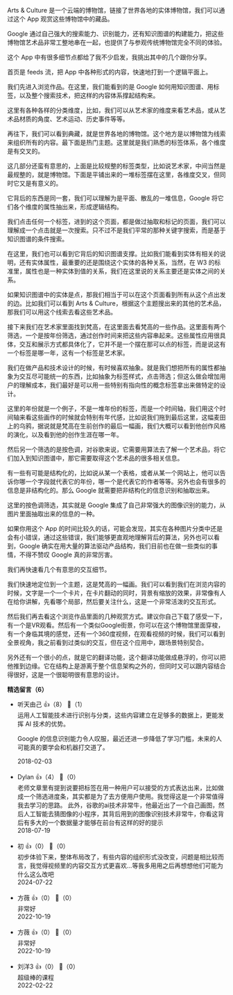 Arts &amp; Culture 是一个云端的博物馆，链接了世界各地的实体博物馆，我们可以通过这个 App 观赏这些博物馆中的藏品。

Google 通过自己强大的搜索能力、识别能力，还有知识图谱的构建能力，把这些博物馆艺术品非常工整地串在一起，也提供了与参观传统博物馆完全不同的体验。

这个 App 中有很多细节点都给了我不少启发，我挑出其中的几个跟你分享。

首页是 feeds 流，把 App 中各种形式的内容，快速地打到一个逻辑平面上。

我们先进入浏览作品。在这里，我们能看到的是 Google 如何用知识图谱、用标签，以及整个搜索技术，把这样的内容体系撑起结构来。

这里有各种各样的分类维度，比如，我们可以从艺术家的维度来看艺术品，或从艺术品材质的角度、艺术运动、历史事件等等。

再往下，我们可以看到典藏，就是世界各地的博物馆。这个地方是以博物馆为线索来组织所有的内容。最下面是热门主题。这里就是我们熟悉的标签体系，各个维度是有交叉的。

这几部分还蛮有意思的，上面是比较规整的标签类型，比如说艺术家，中间当然是最规整的，就是博物馆。下面是平铺出来的一堆标签摆在这里，各维度交叉，但同时它又是有意义的。

它背后的东西是同一套，我们可以理解为是平面、散乱的一堆信息，Google 将它们各个维度的属性抽出来，形成逻辑结构。

我们点击任何一个标签，进到的这个页面，都是做过抽取和标记的页面，我们可以理解成一个点击就是一次搜索。只不过不是我们平常的那种关键字搜索，而是基于知识图谱的条件搜索。

在这里，我们也可以看到它背后的知识图谱支撑。比如我们能看到实体有相关的说明，还有实体属性，最重要的还是围绕这个实体的各种关系，当然，在 W3 的标准里，属性也是一种实体到值的关系，我们在这里说的关系主要还是实体之间的关系。

如果知识图谱中的实体是点，那我们相当于可以在这个页面看到所有从这个点出发的边。比如我们可以看到 Arts &amp; Culture，根据这个主题搜出来的其他的艺术品，那我们可以用这个线索去看这些艺术品。

接下来我们在艺术家里面找到梵高，在这里面去看梵高的一些作品。这里面有两个筛选，一个是按年份筛选，通过创作时间来把这些内容串起来。这些属性应用很具体，交互和展示方式都具体化了，它并不是一个摆在那可以点的标签，而是说这有一个标签是哪一年，这有一个标签是艺术家。

我们在做产品和技术设计的时候，有时候喜欢抽象。就是我们想把所有的属性都抽象为交互尽可能统一的东西，比如抽象为标签样式，点击筛选；但这么做会增加用户的理解成本，我们最好是可以用一些特别有指向性的概念标签拿出来做特定的设计。

这里的年份就是一个例子，不是一堆年份的标签，而是一个时间轴，我们用这个时间轴来看这些画作的时候就会特别有年代感，比如说我们拖到最后这里，这幅麦田上的乌鸦，据说就是梵高在生前创作的最后一幅画，我们大概可以看到他创作风格的演化，以及看到他的创作生涯在哪一年。

然后另一个筛选的是按色调，对谷歌来说，它需要用算法去了解一个艺术品，将它们加入到知识图谱中，那它需要取得这个艺术品的很多相关信息。

有一些有可能是结构化的，比如说从某一个表格，或者从某一个网站上，他可以告诉你哪一个字段就代表它的年份，哪一个是代表它的作者等等。另外也会有很多的信息是非结构化的。那么 Google 就需要把非结构化的信息识别和抽取出来。

这里的按色调筛选，其实就是 Google 集成了自己非常强大的图像识别的能力，从图片里面抽取出来的信息的一种。

如果你用这个 App 的时间比较久的话，可能会发现，其实在各种图片分类中还是会有小错误，通过这些错误，我们能够更直观地理解背后的算法，另外也可以看到，Google 确实在用大量的算法驱动产品结构，我们目前也在做一些类似的事情，不得不赞叹 Google 真的非常厉害。

我们再快速看几个有意思的交互细节。

我们快速地定位到一个主题，这是梵高的一幅画。我们可以看到我们在浏览内容的时候，文字是一个一个卡片，在卡片翻动的同时，背景有缩放的效果，非常像有人在给你讲解，先看哪个局部，然后要关注什么，这是一个非常活泼的交互形式。

然后我们再去看这个浏览作品里面的几种观赏方式。建议你自己下载了感受一下，有一个是VR观看。然后有一个类似Google街景，你可以在这个博物馆里面穿梭，有一个身临其境的感觉，还有一个360度视频，在观看视频的时候，我们可以看到全景视角，我之前看到过类似的交互，但在这个应用中，跟场景特别契合。

另外还有一个很小的点，就是它的翻译功能，这个翻译功能做成悬浮的，你可以把他推到边缘。它在结构上是游离于整个信息架构之外的，但同时又可以跟内容结合得很好，这是一个很聪明很有意思的设计。
<div><strong>精选留言（6）</strong></div><ul>
<li><span>听天由己</span> 👍（8） 💬（1）<div>运用人工智能技术进行识别与分类，这些内容建立在足够多的数据上，更能发挥 AI 技术的优势。

Google 的信息识别能力令人叹服，最近还进一步降低了学习门槛，未来的人可能真的要学会和机器打交道了。</div>2018-02-03</li><br/><li><span>Dylan</span> 👍（4） 💬（0）<div>老师文章里有提到说要把标签在用一种用户可以接受的方式表达出来，比如做成一个筛选进度条，其实都是为了去方便用户使用。我觉得这是一个非常值得我去学习的思路。
此外，谷歌的ai技术非常牛，他最近出了一个自己画图，然后人工智能去猜图像的小程序，其背后用到的图像识别技术非常牛，你看这背后有多大的一个数据量才能够在前台有这样的好的提示</div>2018-07-19</li><br/><li><span>初</span> 👍（0） 💬（0）<div>初步体验下来，整体布局改了，有些内容的组织形式没改变，问题是相比较而言，我觉得视频里的内容交互方式更喜欢...等我多用用之后再想想他们可能为什么这么改吧</div>2024-07-22</li><br/><li><span>方薇</span> 👍（0） 💬（0）<div>非常好</div>2022-10-19</li><br/><li><span>方薇</span> 👍（0） 💬（0）<div>非常好</div>2022-10-19</li><br/><li><span>刘洋3</span> 👍（0） 💬（0）<div>超级棒的课程</div>2022-02-22</li><br/>
</ul>